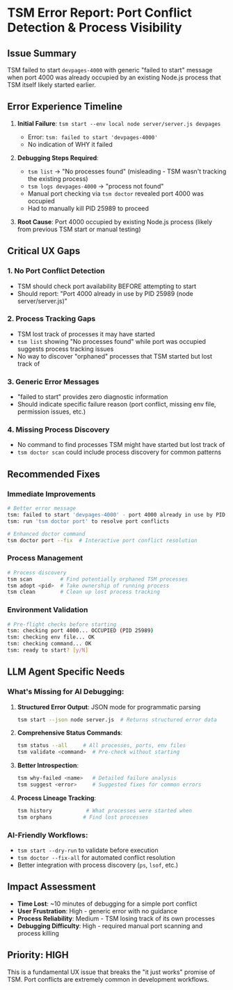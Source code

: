 # TSM Error Report: Port Conflict Detection & Process Visibility

## Issue Summary
TSM failed to start `devpages-4000` with generic "failed to start" message when port 4000 was already occupied by an existing Node.js process that TSM itself likely started earlier.

## Error Experience Timeline

1. **Initial Failure**: `tsm start --env local node server/server.js devpages`
   - Error: `tsm: failed to start 'devpages-4000'`
   - No indication of WHY it failed

2. **Debugging Steps Required**:
   - `tsm list` → "No processes found" (misleading - TSM wasn't tracking the existing process)
   - `tsm logs devpages-4000` → "process not found"
   - Manual port checking via `tsm doctor` revealed port 4000 was occupied
   - Had to manually kill PID 25989 to proceed

3. **Root Cause**: Port 4000 occupied by existing Node.js process (likely from previous TSM start or manual testing)

## Critical UX Gaps

### 1. **No Port Conflict Detection**
- TSM should check port availability BEFORE attempting to start
- Should report: "Port 4000 already in use by PID 25989 (node server/server.js)"

### 2. **Process Tracking Gaps**
- TSM lost track of processes it may have started
- `tsm list` showing "No processes found" while port was occupied suggests process tracking issues
- No way to discover "orphaned" processes that TSM started but lost track of

### 3. **Generic Error Messages**
- "failed to start" provides zero diagnostic information
- Should indicate specific failure reason (port conflict, missing env file, permission issues, etc.)

### 4. **Missing Process Discovery**
- No command to find processes TSM might have started but lost track of
- `tsm doctor scan` could include process discovery for common patterns

## Recommended Fixes

### Immediate Improvements
```bash
# Better error message
tsm: failed to start 'devpages-4000' - port 4000 already in use by PID 25989 (node server/server.js)
tsm: run 'tsm doctor port' to resolve port conflicts

# Enhanced doctor command
tsm doctor port --fix  # Interactive port conflict resolution
```

### Process Management
```bash
# Process discovery
tsm scan         # Find potentially orphaned TSM processes
tsm adopt <pid>  # Take ownership of running process
tsm clean        # Clean up lost process tracking
```

### Environment Validation
```bash
# Pre-flight checks before starting
tsm: checking port 4000... OCCUPIED (PID 25989)
tsm: checking env file... OK
tsm: checking command... OK
tsm: ready to start? [y/N]
```

## LLM Agent Specific Needs

### What's Missing for AI Debugging:

1. **Structured Error Output**: JSON mode for programmatic parsing
   ```bash
   tsm start --json node server.js  # Returns structured error data
   ```

2. **Comprehensive Status Commands**:
   ```bash
   tsm status --all     # All processes, ports, env files
   tsm validate <command>  # Pre-check without starting
   ```

3. **Better Introspection**:
   ```bash
   tsm why-failed <name>   # Detailed failure analysis
   tsm suggest <error>     # Suggested fixes for common errors
   ```

4. **Process Lineage Tracking**:
   ```bash
   tsm history           # What processes were started when
   tsm orphans          # Find lost processes
   ```

### AI-Friendly Workflows:
- `tsm start --dry-run` to validate before execution
- `tsm doctor --fix-all` for automated conflict resolution
- Better integration with process discovery (`ps`, `lsof`, etc.)

## Impact Assessment
- **Time Lost**: ~10 minutes of debugging for a simple port conflict
- **User Frustration**: High - generic error with no guidance
- **Process Reliability**: Medium - TSM losing track of its own processes
- **Debugging Difficulty**: High - required manual port scanning and process killing

## Priority: HIGH
This is a fundamental UX issue that breaks the "it just works" promise of TSM. Port conflicts are extremely common in development workflows.